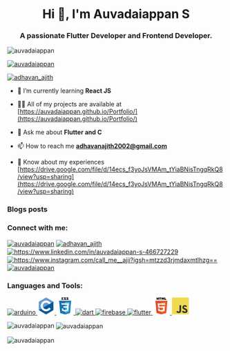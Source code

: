 <h1 align="center">Hi 👋, I'm Auvadaiappan S</h1>
<h3 align="center">A passionate Flutter Developer and Frontend Developer.</h3>

<p align="left"> <img src="https://komarev.com/ghpvc/?username=auvadaiappan&label=Profile%20views&color=0e75b6&style=flat" alt="auvadaiappan" /> </p>

<p align="left"> <a href="https://github.com/ryo-ma/github-profile-trophy"><img src="https://github-profile-trophy.vercel.app/?username=auvadaiappan" alt="auvadaiappan" /></a> </p>

<p align="left"> <a href="https://twitter.com/adhavan_ajith" target="blank"><img src="https://img.shields.io/twitter/follow/adhavan_ajith?logo=twitter&style=for-the-badge" alt="adhavan_ajith" /></a> </p>

- 🌱 I’m currently learning **React JS**

- 👨‍💻 All of my projects are available at [https://auvadaiappan.github.io/Portfolio/](https://auvadaiappan.github.io/Portfolio/)

- 💬 Ask me about **Flutter and C**

- 📫 How to reach me **adhavanajith2002@gmail.com**

- 📄 Know about my experiences [https://drive.google.com/file/d/14ecs_f3yoJsVMAm_tYiaBNisTngqRkQ8/view?usp=sharing](https://drive.google.com/file/d/14ecs_f3yoJsVMAm_tYiaBNisTngqRkQ8/view?usp=sharing)

### Blogs posts
<!-- BLOG-POST-LIST:START -->
<!-- BLOG-POST-LIST:END -->

<h3 align="left">Connect with me:</h3>
<p align="left">
<a href="https://dev.to/auvadaiappan" target="blank"><img align="center" src="https://raw.githubusercontent.com/rahuldkjain/github-profile-readme-generator/master/src/images/icons/Social/devto.svg" alt="auvadaiappan" height="30" width="40" /></a>
<a href="https://twitter.com/adhavan_ajith" target="blank"><img align="center" src="https://raw.githubusercontent.com/rahuldkjain/github-profile-readme-generator/master/src/images/icons/Social/twitter.svg" alt="adhavan_ajith" height="30" width="40" /></a>
<a href="https://linkedin.com/in/https://www.linkedin.com/in/auvadaiappan-s-466727229" target="blank"><img align="center" src="https://raw.githubusercontent.com/rahuldkjain/github-profile-readme-generator/master/src/images/icons/Social/linked-in-alt.svg" alt="https://www.linkedin.com/in/auvadaiappan-s-466727229" height="30" width="40" /></a>
<a href="https://instagram.com/https://www.instagram.com/call_me__ajii?igsh=mtzzd3rjmdaxmtlhzg==" target="blank"><img align="center" src="https://raw.githubusercontent.com/rahuldkjain/github-profile-readme-generator/master/src/images/icons/Social/instagram.svg" alt="https://www.instagram.com/call_me__ajii?igsh=mtzzd3rjmdaxmtlhzg==" height="30" width="40" /></a>
<a href="/auvadaiappan" target="blank"><img align="center" src="https://raw.githubusercontent.com/rahuldkjain/github-profile-readme-generator/master/src/images/icons/Social/rss.svg" alt="auvadaiappan" height="30" width="40" /></a>
</p>

<h3 align="left">Languages and Tools:</h3>
<p align="left"> <a href="https://www.arduino.cc/" target="_blank" rel="noreferrer"> <img src="https://cdn.worldvectorlogo.com/logos/arduino-1.svg" alt="arduino" width="40" height="40"/> </a> <a href="https://www.cprogramming.com/" target="_blank" rel="noreferrer"> <img src="https://raw.githubusercontent.com/devicons/devicon/master/icons/c/c-original.svg" alt="c" width="40" height="40"/> </a> <a href="https://www.w3schools.com/css/" target="_blank" rel="noreferrer"> <img src="https://raw.githubusercontent.com/devicons/devicon/master/icons/css3/css3-original-wordmark.svg" alt="css3" width="40" height="40"/> </a> <a href="https://dart.dev" target="_blank" rel="noreferrer"> <img src="https://www.vectorlogo.zone/logos/dartlang/dartlang-icon.svg" alt="dart" width="40" height="40"/> </a> <a href="https://firebase.google.com/" target="_blank" rel="noreferrer"> <img src="https://www.vectorlogo.zone/logos/firebase/firebase-icon.svg" alt="firebase" width="40" height="40"/> </a> <a href="https://flutter.dev" target="_blank" rel="noreferrer"> <img src="https://www.vectorlogo.zone/logos/flutterio/flutterio-icon.svg" alt="flutter" width="40" height="40"/> </a> <a href="https://www.w3.org/html/" target="_blank" rel="noreferrer"> <img src="https://raw.githubusercontent.com/devicons/devicon/master/icons/html5/html5-original-wordmark.svg" alt="html5" width="40" height="40"/> </a> <a href="https://developer.mozilla.org/en-US/docs/Web/JavaScript" target="_blank" rel="noreferrer"> <img src="https://raw.githubusercontent.com/devicons/devicon/master/icons/javascript/javascript-original.svg" alt="javascript" width="40" height="40"/> </a> </p>

<p><img align="left" src="https://github-readme-stats.vercel.app/api/top-langs?username=auvadaiappan&show_icons=true&locale=en&layout=compact" alt="auvadaiappan" /></p>

<p>&nbsp;<img align="center" src="https://github-readme-stats.vercel.app/api?username=auvadaiappan&show_icons=true&locale=en" alt="auvadaiappan" /></p>

<p><img align="center" src="https://github-readme-streak-stats.herokuapp.com/?user=auvadaiappan&" alt="auvadaiappan" /></p>

